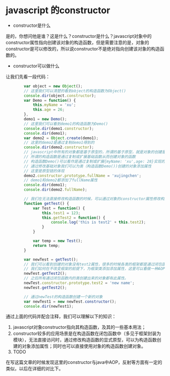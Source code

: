 # javascript 的constructor

* constructor是什么

是的，你想问他是谁？这是什么？constructor是什么？javascript对象中的constructor属性指向创建该对象的构造函数，但是需要注意的是，对象的constructor是可以修改的，所以说constructor不是绝对指向创建该对象的构造函数的。

* constructor可以做什么

让我们先看一段代码：

```javascript
        var object = new Object();
        // 这里我们可以清楚的看到object的构造函数为Object()
        console.dir(object.constructor);
        var Demo = function() {
            this.myName = 'xu';
            this.age = 26;
        },
        demo1 = new Demo();
        // 这里我们可以看到demo1的构造函数为Demo()
        console.dir(demo1.constructor);
        console.dir(demo1);
        var demo2 = Object.create(demo1);
        // 这里的demo2是通过复制demo1得到的
        console.dir(demo2.constructor);
        // javascript中所有的对象都是基于原型的，所谓的基于原型，就是对象的创建是通过复制扩展对象的方式而实现的
        // 所谓的构造函数是通过复制或扩展基础函数从而创建对象的函数
        // 构造函数Demo()可以看作是通过复制或扩展{myName: 'xu',age: 28}实现的
        // 通过修改基础对象我们可以为类（构造函数Demo())创建的对象添加属性
        // 这里是原型链的体现
        demo2.constructor.prototype.fullName = 'xujingchen';
        // demo1和demo2都添加了fullName属性
        console.dir(demo1);
        console.dir(demo2.fullName);

        // 我们在无法直接修改构造函数的时候，可以通过对象的constructor属性修改构造函数
        function getTest() {
            var Test = function() {
                this.test1 = 123;
                this.getTest2 = function() {
                    console.log('this is test2' + this.test2);
                }
            }

            var temp = new Test();
            return temp;
        }

        var newTest = getTest();
        // 我们可以看到创建的对象没有test2属性，很多的时候各类的框架都是通过闭包函数进行封装的
        // 我们如何在不改变框架的前提下，为框架类添加添加属性，这里可以看做一种AOP的思想
        newTest.getTest2();
        // 之后所有通过闭包函数内的类创建出来的对象都有此属性。
        newTest.constructor.prototype.test2 = 'new name';
        newTest.getTest2();

        // 通过newTest的构造函数创建一个新的对象
        var newTest1 = new newTest.constructor();
        console.dir(newTest1);
```

通过上面的代码并配合注释，我们可以理解以下的知识：

1. javascript对象constructor指向其构造函数，及其的一些基本用法；
2. constructor较多的应用场景是在构造函数在闭包函数中（多见于框架封装为模块），无法直接访问时，通过修改构造函数的显式原型，可以为构造函数创建的对象添加属性；同时也可以直接使用对象的构造函数创建对象。
3. TODO

在写这篇文章的时候发现这里的constructor与java中AOP，反射等方面有一定的类似，以后在详细的对比下。

